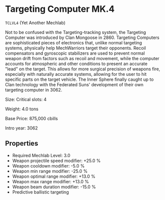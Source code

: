 # Targeting Computer MK.4

`TCLVL4` (Yet Another Mechlab)

Not to be confused with the Targeting-tracking system, the Targeting Computer was introduced by Clan Mongoose in 2860. Targeting Computers are sophisticated pieces of electronics that, unlike normal targeting systems, physically help MechWarriors target their opponents. Recoil compensators and gyroscopic stabilizers are used to prevent normal weapon drift from factors such as recoil and movement, while the computer accounts for atmospheric and other conditions to present an accurate "lead" on the target. This allows for more surgical precision of weapons fire, especially with naturally accurate systems, allowing for the user to hit specific parts on the target vehicle. The Inner Sphere finally caught up to Clan technology with the Federated Suns' development of their own targeting computer in 3062.

Size: Critical slots: 4

Weight: 4.0 tons

Base Price: 875,000 cbills

Intro year: 3062

## Properties
* Required Mechlab Level: 3.0 
* Weapon projectile speed modifier: +25.0 %
* Weapon cooldown modifier: -5.0 %
* Weapon min range modifier: -25.0 %
* Weapon optimal range modifier: +13.0 %
* Weapon max range modifier: +13.0 %
* Weapon beam duration modifier: -15.0 %
* Predictive ballistic targeting
